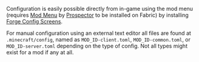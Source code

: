 Configuration is easily possible directly from in-game using the mod menu (requires [Mod Menu](https://modrinth.com/mod/modmenu) by [Prospector](https://modrinth.com/user/Prospector) to be installed on Fabric) by installing [Forge Config Screens](https://www.curseforge.com/minecraft/mc-mods/config-menus-forge).

For manual configuration using an external text editor all files are found at `.minecraft/config`, named as `MOD_ID-client.toml`, `MOD_ID-common.toml`, or `MOD_ID-server.toml` depending on the type of config. Not all types might exist for a mod if any at all.
